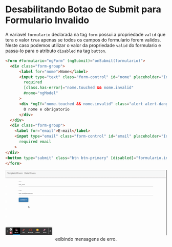 # Desabilitando Botao de Submit para Formulario Invalido

A variavel `formulario` declarada na tag `form` possui a propriedade `valid` que tera o valor `true` apenas se todos os campos do formulario forem validos. Neste caso podemos utilizar o valor da propriedade `valid` do formulario e passa-lo para o atributo `disabled` na tag `button`.

```HTML
<form #formulario="ngForm" (ngSubmit)="onSubmit(formulario)">
  <div class="form-group">
      <label for="nome">Nome</label>
      <input type="text" class="form-control" id="nome" placeholder="Insira o nome" name="nome" [(ngModel)]="usuario.nome"
        required
        [class.has-error]="nome.touched && nome.invalid"
        #nome="ngModel"
      >
      <div *ngIf="nome.touched && nome.invalid" class="alert alert-danger">
        O nome e obrigatorio
      </div>
  </div>
  <div class="form-group">
    <label for="email">E-mail</label>
    <input type="email" class="form-control" id="email" placeholder="Insira o e-mail" name="email" [(ngModel)]="usuario.email"
      required email
    >
</div>
<button type="submit" class="btn btn-primary" [disabled]="formulario.invalid">Submit</button>
</form>
```

<p align="center"> 
  <img src="img/desabilitando-botao-submit-para-form-invalido.gif"><br>
    exibindo mensagens de erro.
</p>

